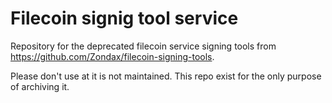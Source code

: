 # Filecoin signig tool service

Repository for the deprecated filecoin service signing tools from https://github.com/Zondax/filecoin-signing-tools.


Please don't use at it is not maintained. This repo exist for the only purpose of archiving it.